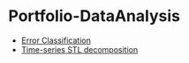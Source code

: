 # Portfolio-DataAnalysis

- [Error Classification](http://nbviewer.jupyter.org/github/h3imdallr/Portfolio-DataAnalysis/blob/master/CarError-RF/CarErrorDetection-RandomForest.ipynb) 
- [Time-series STL decomposition](http://nbviewer.jupyter.org/github/h3imdallr/Portfolio-DataAnalysis/blob/master/TimeS_Anomaly_Detection/STL_decomposition_NABdata.ipynb)
